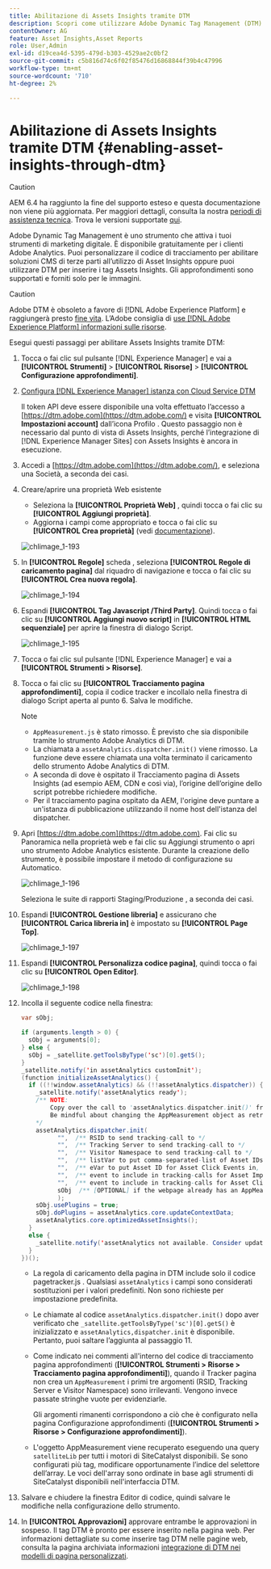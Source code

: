 ```yaml
---
title: Abilitazione di Assets Insights tramite DTM
description: Scopri come utilizzare Adobe Dynamic Tag Management (DTM) per abilitare Asset Insights.
contentOwner: AG
feature: Asset Insights,Asset Reports
role: User,Admin
exl-id: d19cea4d-5395-479d-b303-4529ae2c0bf2
source-git-commit: c5b816d74c6f02f85476d16868844f39b4c47996
workflow-type: tm+mt
source-wordcount: '710'
ht-degree: 2%

---
```


# Abilitazione di Assets Insights tramite DTM {#enabling-asset-insights-through-dtm}

>[!CAUTION]
>
>AEM 6.4 ha raggiunto la fine del supporto esteso e questa documentazione non viene più aggiornata. Per maggiori dettagli, consulta la nostra [periodi di assistenza tecnica](https://helpx.adobe.com/it/support/programs/eol-matrix.html). Trova le versioni supportate [qui](https://experienceleague.adobe.com/docs/).

Adobe Dynamic Tag Management è uno strumento che attiva i tuoi strumenti di marketing digitale. È disponibile gratuitamente per i clienti Adobe Analytics. Puoi personalizzare il codice di tracciamento per abilitare soluzioni CMS di terze parti all’utilizzo di Asset Insights oppure puoi utilizzare DTM per inserire i tag Assets Insights. Gli approfondimenti sono supportati e forniti solo per le immagini.

>[!CAUTION]
>
>Adobe DTM è obsoleto a favore di [!DNL Adobe Experience Platform] e raggiungerà presto [fine vita](https://medium.com/launch-by-adobe/dtm-plans-for-a-sunset-3c6aab003a6f). L’Adobe consiglia di [use [!DNL Adobe Experience Platform] informazioni sulle risorse](https://experienceleague.adobe.com/docs/experience-manager-learn/assets/advanced/asset-insights-launch-tutorial.html).

Esegui questi passaggi per abilitare Assets Insights tramite DTM:

1. Tocca o fai clic sul pulsante [!DNL Experience Manager] e vai a **[!UICONTROL Strumenti]** > **[!UICONTROL Risorse]** > **[!UICONTROL Configurazione approfondimenti]**.
1. [Configura [!DNL Experience Manager] istanza con Cloud Service DTM](../sites-administering/dtm.md)

   Il token API deve essere disponibile una volta effettuato l’accesso a [https://dtm.adobe.com](https://dtm.adobe.com/) e visita **[!UICONTROL Impostazioni account]** dall’icona Profilo . Questo passaggio non è necessario dal punto di vista di Assets Insights, perché l’integrazione di [!DNL Experience Manager Sites] con Assets Insights è ancora in esecuzione.

1. Accedi a [https://dtm.adobe.com](https://dtm.adobe.com/), e seleziona una Società, a seconda dei casi.
1. Creare/aprire una proprietà Web esistente

   * Seleziona la **[!UICONTROL Proprietà Web]** , quindi tocca o fai clic su **[!UICONTROL Aggiungi proprietà]**.
   * Aggiorna i campi come appropriato e tocca o fai clic su **[!UICONTROL Crea proprietà]** (vedi [documentazione](https://helpx.adobe.com/experience-manager/using/dtm.html)).

   ![chlimage_1-193](assets/chlimage_1-193.png)

1. In **[!UICONTROL Regole]** scheda , seleziona **[!UICONTROL Regole di caricamento pagina]** dal riquadro di navigazione e tocca o fai clic su **[!UICONTROL Crea nuova regola]**.

   ![chlimage_1-194](assets/chlimage_1-194.png)

1. Espandi **[!UICONTROL Tag Javascript /Third Party]**. Quindi tocca o fai clic su **[!UICONTROL Aggiungi nuovo script]** in **[!UICONTROL HTML sequenziale]** per aprire la finestra di dialogo Script.

   ![chlimage_1-195](assets/chlimage_1-195.png)

1. Tocca o fai clic sul pulsante [!DNL Experience Manager] e vai a **[!UICONTROL Strumenti > Risorse]**.
1. Tocca o fai clic su **[!UICONTROL Tracciamento pagina approfondimenti]**, copia il codice tracker e incollalo nella finestra di dialogo Script aperta al punto 6. Salva le modifiche.

   >[!NOTE]
   >
   >* `AppMeasurement.js` è stato rimosso. È previsto che sia disponibile tramite lo strumento Adobe Analytics di DTM.
   >* La chiamata a `assetAnalytics.dispatcher.init()` viene rimosso. La funzione deve essere chiamata una volta terminato il caricamento dello strumento Adobe Analytics di DTM.
   >* A seconda di dove è ospitato il Tracciamento pagina di Assets Insights (ad esempio AEM, CDN e così via), l’origine dell’origine dello script potrebbe richiedere modifiche.
   >* Per il tracciamento pagina ospitato da AEM, l&#39;origine deve puntare a un&#39;istanza di pubblicazione utilizzando il nome host dell&#39;istanza del dispatcher.


1. Apri [https://dtm.adobe.com](https://dtm.adobe.com). Fai clic su Panoramica nella proprietà web e fai clic su Aggiungi strumento o apri uno strumento Adobe Analytics esistente. Durante la creazione dello strumento, è possibile impostare il metodo di configurazione su Automatico.

   ![chlimage_1-196](assets/chlimage_1-196.png)

   Seleziona le suite di rapporti Staging/Produzione , a seconda dei casi.

1. Espandi **[!UICONTROL Gestione libreria]** e assicurano che **[!UICONTROL Carica libreria in]** è impostato su **[!UICONTROL Page Top]**.

   ![chlimage_1-197](assets/chlimage_1-197.png)

1. Espandi **[!UICONTROL Personalizza codice pagina]**, quindi tocca o fai clic su **[!UICONTROL Open Editor]**.

   ![chlimage_1-198](assets/chlimage_1-198.png)

1. Incolla il seguente codice nella finestra:

   ```java
   var sObj;
   
   if (arguments.length > 0) {
     sObj = arguments[0];
   } else {
     sObj = _satellite.getToolsByType('sc')[0].getS();
   }
   _satellite.notify('in assetAnalytics customInit');
   (function initializeAssetAnalytics() {
     if ((!!window.assetAnalytics) && (!!assetAnalytics.dispatcher)) {
       _satellite.notify('assetAnalytics ready');
       /** NOTE:
           Copy over the call to 'assetAnalytics.dispatcher.init()' from Assets Pagetracker
           Be mindful about changing the AppMeasurement object as retrieved above.
       */
       assetAnalytics.dispatcher.init(
             "",  /** RSID to send tracking-call to */
             "",  /** Tracking Server to send tracking-call to */
             "",  /** Visitor Namespace to send tracking-call to */
             "",  /** listVar to put comma-separated-list of Asset IDs for Asset Impression Events in tracking-call, e.g. 'listVar1' */
             "",  /** eVar to put Asset ID for Asset Click Events in, e.g. 'eVar3' */
             "",  /** event to include in tracking-calls for Asset Impression Events, e.g. 'event8' */
             "",  /** event to include in tracking-calls for Asset Click Events, e.g. 'event7' */
             sObj  /** [OPTIONAL] if the webpage already has an AppMeasurement object, please include the object here. If unspecified, Pagetracker Core shall create its own AppMeasurement object */
             );
       sObj.usePlugins = true;
       sObj.doPlugins = assetAnalytics.core.updateContextData;
       assetAnalytics.core.optimizedAssetInsights();
     }
     else {
       _satellite.notify('assetAnalytics not available. Consider updating the Custom Page Code', 4);
     }
   })();
   ```

   * La regola di caricamento della pagina in DTM include solo il codice pagetracker.js . Qualsiasi `assetAnalytics` i campi sono considerati sostituzioni per i valori predefiniti. Non sono richieste per impostazione predefinita.
   * Le chiamate al codice `assetAnalytics.dispatcher.init()` dopo aver verificato che `_satellite.getToolsByType('sc')[0].getS()` è inizializzato e `assetAnalytics,dispatcher.init` è disponibile. Pertanto, puoi saltare l’aggiunta al passaggio 11.
   * Come indicato nei commenti all&#39;interno del codice di tracciamento pagina approfondimenti (**[!UICONTROL Strumenti > Risorse > Tracciamento pagina approfondimenti]**), quando il Tracker pagina non crea un `AppMeasurement` i primi tre argomenti (RSID, Tracking Server e Visitor Namespace) sono irrilevanti. Vengono invece passate stringhe vuote per evidenziarle.

      Gli argomenti rimanenti corrispondono a ciò che è configurato nella pagina Configurazione approfondimenti (**[!UICONTROL Strumenti > Risorse > Configurazione approfondimenti]**).

   * L&#39;oggetto AppMeasurement viene recuperato eseguendo una query `satelliteLib` per tutti i motori di SiteCatalyst disponibili. Se sono configurati più tag, modificare opportunamente l’indice del selettore dell’array. Le voci dell&#39;array sono ordinate in base agli strumenti di SiteCatalyst disponibili nell&#39;interfaccia DTM.

1. Salvare e chiudere la finestra Editor di codice, quindi salvare le modifiche nella configurazione dello strumento.
1. In **[!UICONTROL Approvazioni]** approvare entrambe le approvazioni in sospeso. Il tag DTM è pronto per essere inserito nella pagina web. Per informazioni dettagliate su come inserire tag DTM nelle pagine web, consulta la pagina archiviata informazioni [integrazione di DTM nei modelli di pagina personalizzati](https://web.archive.org/web/20180816221834/https://blogs.adobe.com/experiencedelivers/experience-management/integrating-dtm-custom-aem6-page-template).
